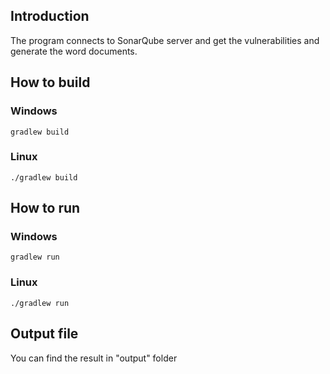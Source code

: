 ## Introduction
The program connects to SonarQube server and get the vulnerabilities and generate the word documents.

## How to build

### Windows 
```shell
gradlew build 
```

### Linux
```shell
./gradlew build 
```

## How to run

### Windows
```shell
gradlew run 
```

### Linux
```shell
./gradlew run 
```

## Output file
You can find the result in "output" folder 
